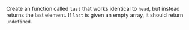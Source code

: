 Create an function called `last` that works identical to `head`, but instead returns the last element.  If `last` is given an empty array, it should return `undefined`.

